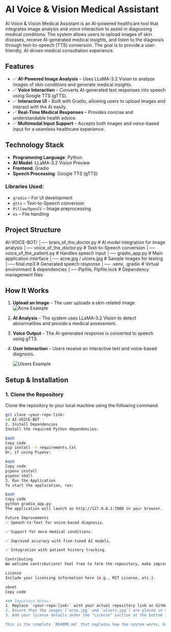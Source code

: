 # AI Voice & Vision Medical Assistant

AI Voice & Vision Medical Assistant is an AI-powered healthcare tool that integrates image analysis and voice interaction to assist in diagnosing medical conditions. The system allows users to upload images of skin diseases, receive AI-generated medical insights, and listen to the diagnosis through text-to-speech (TTS) conversion. The goal is to provide a user-friendly, AI-driven medical consultation experience.

## Features

- ✅ **AI-Powered Image Analysis** – Uses LLaMA-3.2 Vision to analyze images of skin conditions and generate medical insights.
- ✅ **Voice Interaction** – Converts AI-generated text responses into speech using Google TTS (gTTS).
- ✅ **Interactive UI** – Built with Gradio, allowing users to upload images and interact with the AI easily.
- ✅ **Real-Time Medical Responses** – Provides concise and understandable health advice.
- ✅ **Multimodal Input Support** – Accepts both images and voice-based input for a seamless healthcare experience.

## Technology Stack

- **Programming Language**: Python
- **AI Model**: LLaMA-3.2 Vision Preview
- **Frontend**: Gradio
- **Speech Processing**: Google TTS (gTTS)

### Libraries Used:
- `gradio` – For UI development
- `gtts` – Text-to-Speech conversion
- `Pillow`/`OpenCV` – Image preprocessing
- `os` – File handling

## Project Structure

AI-VOICE-BOT/ │── brain_of_the_doctor.py # AI model integration for image analysis
│── voice_of_the_doctor.py # Text-to-Speech conversion
│── voice_of_the_patient.py # Handles speech input
│── gradio_app.py # Main application interface
│── acne.jpg / ulcers.jpg # Sample images for testing
│── final.mp3 # Generated speech response
│── .venv, .gradio # Virtual environment & dependencies
│── Pipfile, Pipfile.lock # Dependency management files

## How It Works

1. **Upload an Image** – The user uploads a skin-related image.
   ![Acne Example](acne.jpg)

2. **AI Analysis** – The system uses LLaMA-3.2 Vision to detect abnormalities and provide a medical assessment.

3. **Voice Output** – The AI-generated response is converted to speech using gTTS.

4. **User Interaction** – Users receive an interactive text and voice-based diagnosis.

   ![Ulcers Example](ulcers.jpg)

## Setup & Installation

### 1. Clone the Repository

Clone the repository to your local machine using the following command:

```bash
git clone <your-repo-link>
cd AI-VOICE-BOT
2. Install Dependencies
Install the required Python dependencies:

bash
Copy code
pip install -r requirements.txt
Or, if using Pipenv:

bash
Copy code
pipenv install
pipenv shell
3. Run the Application
To start the application, run:

bash
Copy code
python gradio_app.py
The application will launch on http://127.0.0.1:7860 in your browser.

Future Improvements
✅ Speech-to-Text for voice-based diagnosis.

✅ Support for more medical conditions.

✅ Improved accuracy with fine-tuned AI models.

✅ Integration with patient history tracking.

Contributing
We welcome contributions! Feel free to fork the repository, make improvements, and submit a pull request.

License
Include your licensing information here (e.g., MIT License, etc.).

vbnet
Copy code

### Important Notes:
1. Replace `<your-repo-link>` with your actual repository link on GitHub or wherever you're hosting your project.
2. Ensure that the images (`acne.jpg` and `ulcers.jpg`) are placed in the repository where they are referenced, or update the image paths if they are located elsewhere.
3. Add your license details under the "License" section at the bottom if you have a specific license (e.g., MIT License, Apache 2.0, etc.).

This is the complete `README.md` that explains how the system works, how to set it up, and includes sections for contributions, future improvements, and more. Let me know if you need further adjustments!
